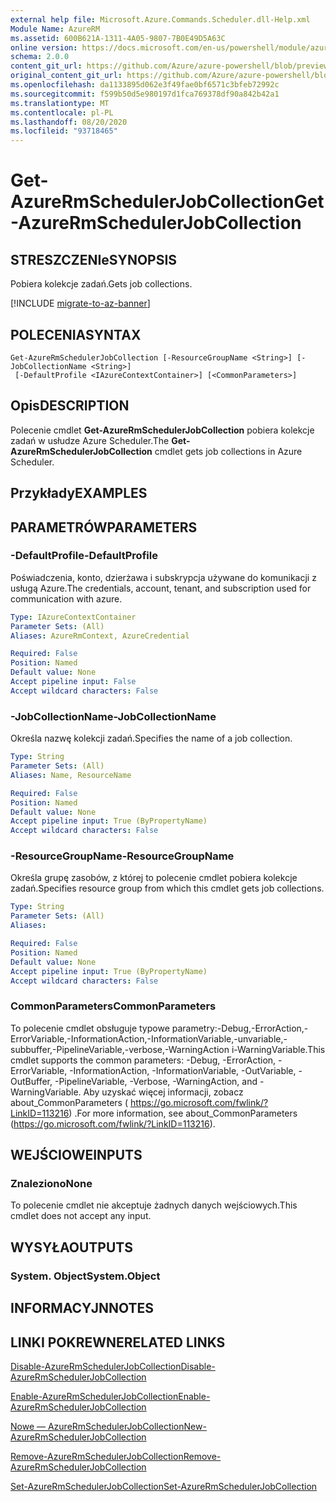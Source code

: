 ```yaml
---
external help file: Microsoft.Azure.Commands.Scheduler.dll-Help.xml
Module Name: AzureRM
ms.assetid: 600B621A-1311-4A05-9807-7B0E49D5A63C
online version: https://docs.microsoft.com/en-us/powershell/module/azurerm.scheduler/get-azurermschedulerjobcollection
schema: 2.0.0
content_git_url: https://github.com/Azure/azure-powershell/blob/preview/src/ResourceManager/Scheduler/Commands.Scheduler/help/Get-AzureRmSchedulerJobCollection.md
original_content_git_url: https://github.com/Azure/azure-powershell/blob/preview/src/ResourceManager/Scheduler/Commands.Scheduler/help/Get-AzureRmSchedulerJobCollection.md
ms.openlocfilehash: da1133895d062e3f49fae0bf6571c3bfeb72992c
ms.sourcegitcommit: f599b50d5e980197d1fca769378df90a842b42a1
ms.translationtype: MT
ms.contentlocale: pl-PL
ms.lasthandoff: 08/20/2020
ms.locfileid: "93718465"
---
```

# <span data-ttu-id="85dde-101">Get-AzureRmSchedulerJobCollection</span><span class="sxs-lookup"><span data-stu-id="85dde-101">Get-AzureRmSchedulerJobCollection</span></span>

## <span data-ttu-id="85dde-102">STRESZCZENIe</span><span class="sxs-lookup"><span data-stu-id="85dde-102">SYNOPSIS</span></span>
<span data-ttu-id="85dde-103">Pobiera kolekcje zadań.</span><span class="sxs-lookup"><span data-stu-id="85dde-103">Gets job collections.</span></span>

[!INCLUDE [migrate-to-az-banner](../../includes/migrate-to-az-banner.md)]

## <span data-ttu-id="85dde-104">POLECENIA</span><span class="sxs-lookup"><span data-stu-id="85dde-104">SYNTAX</span></span>

```
Get-AzureRmSchedulerJobCollection [-ResourceGroupName <String>] [-JobCollectionName <String>]
 [-DefaultProfile <IAzureContextContainer>] [<CommonParameters>]
```

## <span data-ttu-id="85dde-105">Opis</span><span class="sxs-lookup"><span data-stu-id="85dde-105">DESCRIPTION</span></span>
<span data-ttu-id="85dde-106">Polecenie cmdlet **Get-AzureRmSchedulerJobCollection** pobiera kolekcje zadań w usłudze Azure Scheduler.</span><span class="sxs-lookup"><span data-stu-id="85dde-106">The **Get-AzureRmSchedulerJobCollection** cmdlet gets job collections in Azure Scheduler.</span></span>

## <span data-ttu-id="85dde-107">Przykłady</span><span class="sxs-lookup"><span data-stu-id="85dde-107">EXAMPLES</span></span>

## <span data-ttu-id="85dde-108">PARAMETRÓW</span><span class="sxs-lookup"><span data-stu-id="85dde-108">PARAMETERS</span></span>

### <span data-ttu-id="85dde-109">-DefaultProfile</span><span class="sxs-lookup"><span data-stu-id="85dde-109">-DefaultProfile</span></span>
<span data-ttu-id="85dde-110">Poświadczenia, konto, dzierżawa i subskrypcja używane do komunikacji z usługą Azure.</span><span class="sxs-lookup"><span data-stu-id="85dde-110">The credentials, account, tenant, and subscription used for communication with azure.</span></span>

```yaml
Type: IAzureContextContainer
Parameter Sets: (All)
Aliases: AzureRmContext, AzureCredential

Required: False
Position: Named
Default value: None
Accept pipeline input: False
Accept wildcard characters: False
```

### <span data-ttu-id="85dde-111">-JobCollectionName</span><span class="sxs-lookup"><span data-stu-id="85dde-111">-JobCollectionName</span></span>
<span data-ttu-id="85dde-112">Określa nazwę kolekcji zadań.</span><span class="sxs-lookup"><span data-stu-id="85dde-112">Specifies the name of a job collection.</span></span>

```yaml
Type: String
Parameter Sets: (All)
Aliases: Name, ResourceName

Required: False
Position: Named
Default value: None
Accept pipeline input: True (ByPropertyName)
Accept wildcard characters: False
```

### <span data-ttu-id="85dde-113">-ResourceGroupName</span><span class="sxs-lookup"><span data-stu-id="85dde-113">-ResourceGroupName</span></span>
<span data-ttu-id="85dde-114">Określa grupę zasobów, z której to polecenie cmdlet pobiera kolekcje zadań.</span><span class="sxs-lookup"><span data-stu-id="85dde-114">Specifies resource group from which this cmdlet gets job collections.</span></span>

```yaml
Type: String
Parameter Sets: (All)
Aliases: 

Required: False
Position: Named
Default value: None
Accept pipeline input: True (ByPropertyName)
Accept wildcard characters: False
```

### <span data-ttu-id="85dde-115">CommonParameters</span><span class="sxs-lookup"><span data-stu-id="85dde-115">CommonParameters</span></span>
<span data-ttu-id="85dde-116">To polecenie cmdlet obsługuje typowe parametry:-Debug,-ErrorAction,-ErrorVariable,-InformationAction,-InformationVariable,-unvariable,-subbuffer,-PipelineVariable,-verbose,-WarningAction i-WarningVariable.</span><span class="sxs-lookup"><span data-stu-id="85dde-116">This cmdlet supports the common parameters: -Debug, -ErrorAction, -ErrorVariable, -InformationAction, -InformationVariable, -OutVariable, -OutBuffer, -PipelineVariable, -Verbose, -WarningAction, and -WarningVariable.</span></span> <span data-ttu-id="85dde-117">Aby uzyskać więcej informacji, zobacz about_CommonParameters ( https://go.microsoft.com/fwlink/?LinkID=113216) .</span><span class="sxs-lookup"><span data-stu-id="85dde-117">For more information, see about_CommonParameters (https://go.microsoft.com/fwlink/?LinkID=113216).</span></span>

## <span data-ttu-id="85dde-118">WEJŚCIOWE</span><span class="sxs-lookup"><span data-stu-id="85dde-118">INPUTS</span></span>

### <span data-ttu-id="85dde-119">Znaleziono</span><span class="sxs-lookup"><span data-stu-id="85dde-119">None</span></span>
<span data-ttu-id="85dde-120">To polecenie cmdlet nie akceptuje żadnych danych wejściowych.</span><span class="sxs-lookup"><span data-stu-id="85dde-120">This cmdlet does not accept any input.</span></span>

## <span data-ttu-id="85dde-121">WYSYŁA</span><span class="sxs-lookup"><span data-stu-id="85dde-121">OUTPUTS</span></span>

### <span data-ttu-id="85dde-122">System. Object</span><span class="sxs-lookup"><span data-stu-id="85dde-122">System.Object</span></span>

## <span data-ttu-id="85dde-123">INFORMACYJN</span><span class="sxs-lookup"><span data-stu-id="85dde-123">NOTES</span></span>

## <span data-ttu-id="85dde-124">LINKI POKREWNE</span><span class="sxs-lookup"><span data-stu-id="85dde-124">RELATED LINKS</span></span>

[<span data-ttu-id="85dde-125">Disable-AzureRmSchedulerJobCollection</span><span class="sxs-lookup"><span data-stu-id="85dde-125">Disable-AzureRmSchedulerJobCollection</span></span>](./Disable-AzureRmSchedulerJobCollection.md)

[<span data-ttu-id="85dde-126">Enable-AzureRmSchedulerJobCollection</span><span class="sxs-lookup"><span data-stu-id="85dde-126">Enable-AzureRmSchedulerJobCollection</span></span>](./Enable-AzureRmSchedulerJobCollection.md)

[<span data-ttu-id="85dde-127">Nowe — AzureRmSchedulerJobCollection</span><span class="sxs-lookup"><span data-stu-id="85dde-127">New-AzureRmSchedulerJobCollection</span></span>](./New-AzureRmSchedulerJobCollection.md)

[<span data-ttu-id="85dde-128">Remove-AzureRmSchedulerJobCollection</span><span class="sxs-lookup"><span data-stu-id="85dde-128">Remove-AzureRmSchedulerJobCollection</span></span>](./Remove-AzureRmSchedulerJobCollection.md)

[<span data-ttu-id="85dde-129">Set-AzureRmSchedulerJobCollection</span><span class="sxs-lookup"><span data-stu-id="85dde-129">Set-AzureRmSchedulerJobCollection</span></span>](./Set-AzureRmSchedulerJobCollection.md)


